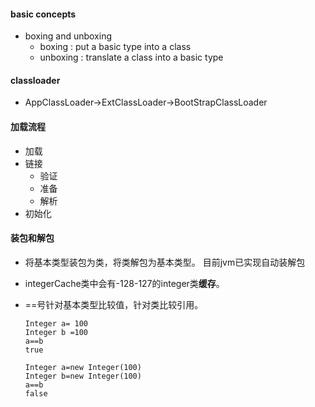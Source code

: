 #### basic concepts
* boxing and unboxing
  - boxing : put a basic type into a class
  - unboxing : translate a class into a basic type
#### classloader

* AppClassLoader->ExtClassLoader->BootStrapClassLoader

#### 加载流程
* 加载
* 链接
  - 验证
  - 准备
  - 解析
* 初始化


#### 装包和解包

* 将基本类型装包为类，将类解包为基本类型。 目前jvm已实现自动装解包
* integerCache类中会有-128-127的integer类**缓存**。
* ==号针对基本类型比较值，针对类比较引用。

      Integer a= 100
      Integer b =100
      a==b 
      true

      Integer a=new Integer(100)
      Integer b=new Integer(100)
      a==b
      false

